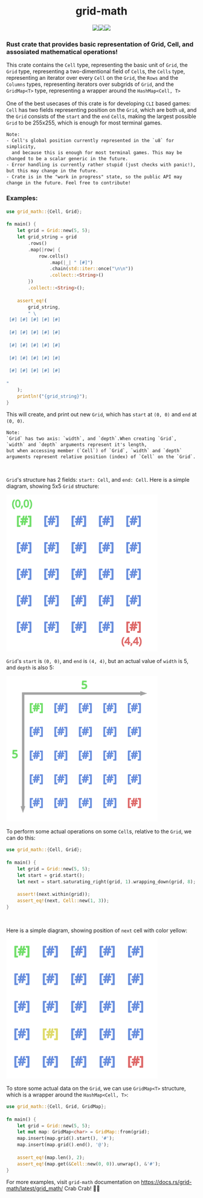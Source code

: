 <h1 align="center">
  grid-math
</h1>
<p align="center">
  <a href="https://crates.io/crates/grid-math">
    <img src="https://custom-icon-badges.demolab.com/badge/-🦀%20🦀%20🦀%20======%20>-FED688?style=for-the-badge"><img src="https://custom-icon-badges.demolab.com/badge/-GRID%20MATH%20CRATES%20IO-FED688?style=for-the-badge&logo=package&logoColor=black"><img src="https://custom-icon-badges.demolab.com/badge/-<%20======%20🦀%20🦀%20🦀-FED688?style=for-the-badge">
  </a>
</p>
<h3>
  Rust crate that provides basic representation of Grid, Cell, and assosiated mathematical operations!
</h3>

This crate contains the `Cell` type, representing the basic unit of `Grid`,
the `Grid` type, representing a two-dimentional field of `Cell`s,
the `Cells` type, representing an iterator over every `Cell` on the `Grid`,
the `Rows` and the `Columns` types, representing iterators over subgrids of `Grid`,
and the `GridMap<T>` type, representing a wrapper around the `HashMap<Cell, T>`
<br><br>
One of the best usecases of this crate is for developing `CLI` based games:
`Cell` has two fields representing position on the `Grid`, which are both `u8`,
and the `Grid` consists of the `start` and the `end` `Cell`s,
making the largest possible `Grid` to be 255x255, which is enough for most terminal games.
<br>
```
Note:
- Cell's global position currently represented in the `u8` for simplicity,
  and because this is enough for most terminal games. This may be changed to be a scalar generic in the future.
- Error handling is currently rather stupid (just checks with panic!), but this may change in the future.
- Crate is in the "work in progress" state, so the public API may change in the future. Feel free to contribute!
```
<h3>Examples:</h3>

```rust
use grid_math::{Cell, Grid};

fn main() {
    let grid = Grid::new(5, 5);
    let grid_string = grid
        .rows()
        .map(|row| {
            row.cells()
                .map(|_| " [#]")
                .chain(std::iter::once("\n\n"))
                .collect::<String>()
        })
        .collect::<String>();

    assert_eq!(
        grid_string,
        " \
 [#] [#] [#] [#] [#]

 [#] [#] [#] [#] [#]

 [#] [#] [#] [#] [#]

 [#] [#] [#] [#] [#]

 [#] [#] [#] [#] [#]

"
    );
    println!("{grid_string}");
}
```
This will create, and print out new `Grid`, which has `start` at `(0, 0)` and `end` at `(0, 0)`.<br>

```
Note:
`Grid` has two axis: `width`, and `depth`.When creating `Grid`, `width` and `depth` arguments represent it's length,
but when accessing member (`Cell`) of `Grid`, `width` and `depth` arguments represent relative position (index) of `Cell` on the `Grid`.
```
<br>

`Grid`'s structure has 2 fields: `start: Cell`, and `end: Cell`. Here is a simple diagram, showing 5x5 `Grid` structure:

<img src='drawings/grid1.svg' width='400'/>
<br>

`Grid`'s `start` is `(0, 0)`, and `end` is `(4, 4)`, but an actual value of `width` is 5, and `depth` is also 5:

<img src='drawings/grid2.svg' width='400'/>
<br>

To perform some actual operations on some `Cell`s, relative to the `Grid`, we can do this:

```rust
use grid_math::{Cell, Grid};

fn main() {
    let grid = Grid::new(5, 5);
    let start = grid.start();
    let next = start.saturating_right(grid, 1).wrapping_down(grid, 8);

    assert!(next.within(grid));
    assert_eq!(next, Cell::new(1, 3));
}
```
<br>

Here is a simple diagram, showing position of `next` cell with color yellow:
<br>
<img src='drawings/grid3.svg' width='400'/>
<br>

To store some actual data on the `Grid`, we can use `GridMap<T>` structure, which is a wrapper around the `HashMap<Cell, T>`:

```rust
use grid_math::{Cell, Grid, GridMap};

fn main() {
    let grid = Grid::new(5, 5);
    let mut map: GridMap<char> = GridMap::from(grid);
    map.insert(map.grid().start(), '#');
    map.insert(map.grid().end(), '@');

    assert_eq!(map.len(), 2);
    assert_eq!(map.get(&Cell::new(0, 0)).unwrap(), &'#');
}
```

For more examples, visit `grid-math` documentation on https://docs.rs/grid-math/latest/grid_math/  Crab Crab! 🦀🦀
